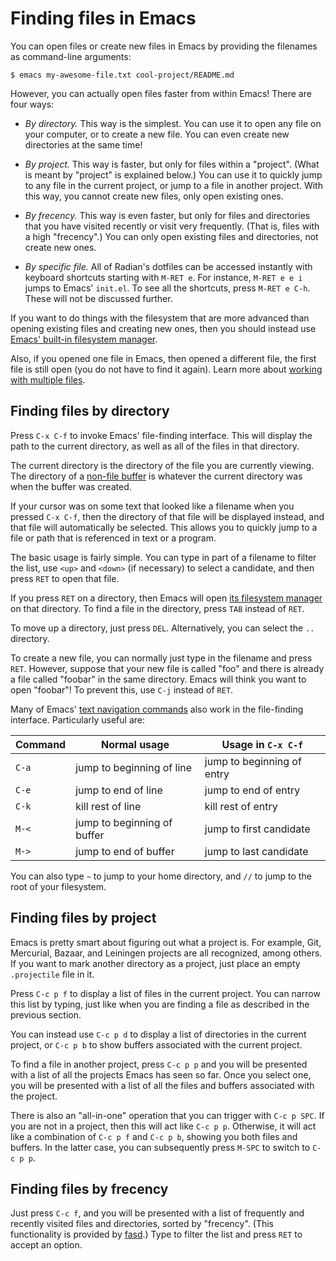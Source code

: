 # Finding files in Emacs

You can open files or create new files in Emacs by providing the
filenames as command-line arguments:

    $ emacs my-awesome-file.txt cool-project/README.md

However, you can actually open files faster from within Emacs! There
are four ways:

* *By directory.* This way is the simplest. You can use it to open any
  file on your computer, or to create a new file. You can even create
  new directories at the same time!

* *By project.* This way is faster, but only for files within a
  "project". (What is meant by "project" is explained below.) You can
  use it to quickly jump to any file in the current project, or jump
  to a file in another project. With this way, you cannot create new
  files, only open existing ones.

* *By frecency.* This way is even faster, but only for files and
  directories that you have visited recently or visit very frequently.
  (That is, files with a high "frecency".) You can only open existing
  files and directories, not create new ones.

* *By specific file.* All of Radian's dotfiles can be accessed
  instantly with keyboard shortcuts starting with `M-RET e`. For
  instance, `M-RET e e i` jumps to Emacs' `init.el`. To see all the
  shortcuts, press `M-RET e C-h`. These will not be discussed further.

If you want to do things with the filesystem that are more advanced
than opening existing files and creating new ones, then you should
instead use [Emacs' built-in filesystem manager].

[emacs' built-in filesystem manager]: dired.md

Also, if you opened one file in Emacs, then opened a different file,
the first file is still open (you do not have to find it again). Learn
more about [working with multiple files].

[working with multiple files]: buffers.md

## Finding files by directory

Press `C-x C-f` to invoke Emacs' file-finding interface. This will
display the path to the current directory, as well as all of the files
in that directory.

The current directory is the directory of the file you are currently
viewing. The directory of a [non-file buffer] is whatever the current
directory was when the buffer was created.

[non-file buffer]: buffers.md

If your cursor was on some text that looked like a filename when you
pressed `C-x C-f`, then the directory of that file will be displayed
instead, and that file will automatically be selected. This allows you
to quickly jump to a file or path that is referenced in text or a
program.

The basic usage is fairly simple. You can type in part of a filename
to filter the list, use `<up>` and `<down>` (if necessary) to select a
candidate, and then press `RET` to open that file.

If you press `RET` on a directory, then Emacs will open [its
filesystem manager] on that directory. To find a file in the
directory, press `TAB` instead of `RET`.

[its filesystem manager]: dired.md

To move up a directory, just press `DEL`. Alternatively, you can
select the `..` directory.

To create a new file, you can normally just type in the filename and
press `RET`. However, suppose that your new file is called "foo" and
there is already a file called "foobar" in the same directory. Emacs
will think you want to open "foobar"! To prevent this, use `C-j`
instead of `RET`.

Many of Emacs' [text navigation commands] also work in the
file-finding interface. Particularly useful are:

| Command | Normal usage                   | Usage in `C-x C-f`         |
| ------- | ------------------------------ | -------------------------- |
| `C-a`   | jump to beginning of line      | jump to beginning of entry |
| `C-e`   | jump to end of line            | jump to end of entry       |
| `C-k`   | kill rest of line              | kill rest of entry         |
| `M-<`   | jump to beginning of buffer    | jump to first candidate    |
| `M->`   | jump to end of buffer          | jump to last candidate     |

[text navigation commands]: navigation.md

You can also type `~` to jump to your home directory, and `//` to jump
to the root of your filesystem.

## Finding files by project

Emacs is pretty smart about figuring out what a project is. For
example, Git, Mercurial, Bazaar, and Leiningen projects are all
recognized, among others. If you want to mark another directory as a
project, just place an empty `.projectile` file in it.

Press `C-c p f` to display a list of files in the current project. You
can narrow this list by typing, just like when you are finding a file
as described in the previous section.

You can instead use `C-c p d` to display a list of directories in the
current project, or `C-c p b` to show buffers associated with the
current project.

To find a file in another project, press `C-c p p` and you will be
presented with a list of all the projects Emacs has seen so far. Once
you select one, you will be presented with a list of all the files and
buffers associated with the project.

There is also an "all-in-one" operation that you can trigger with
`C-c p SPC`. If you are not in a project, then this will act like
`C-c p p`. Otherwise, it will act like a combination of `C-c p f` and
`C-c p b`, showing you both files and buffers. In the latter case, you
can subsequently press `M-SPC` to switch to `C-c p p`.

## Finding files by frecency

Just press `C-c f`, and you will be presented with a list of
frequently and recently visited files and directories, sorted by
"frecency". (This functionality is provided by [fasd].) Type to filter
the list and press `RET` to accept an option.

[fasd]: https://github.com/raxod502/fasd
